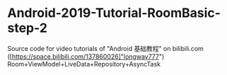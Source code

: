 # Android-2019-Tutorial-RoomBasic-step-2
Source code for video tutorials of "Android 基础教程" on bilibili.com ([https://space.bilibili.com/137860026]"longway777")  
Room+ViewModel+LiveData+Repository+AsyncTask
